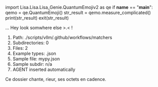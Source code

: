 
import Lisa.Lisa.Lisa_Genie.QuantumEmojiv2 as qe
if __name__ == "__main__":
  qemo = qe.QuantumEmoji()
  str_result = qemo.measure_complicated()
  print(str_result)
  exit(str_result)

... Hey look somwhere else >.< !

1. Path: ./scripts/vllm/.github/workflows/matchers
2. Subdirectories: 0
3. Files: 2
4. Example types: .json
5. Sample file: mypy.json
6. Sample subdir: n/a
7. AGENT inserted automatically

Ce dossier chante, rieur, ses octets en cadence.
